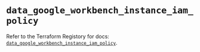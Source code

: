 # `data_google_workbench_instance_iam_policy`

Refer to the Terraform Registory for docs: [`data_google_workbench_instance_iam_policy`](https://registry.terraform.io/providers/hashicorp/google-beta/5.26.0/docs/data-sources/google_workbench_instance_iam_policy).
